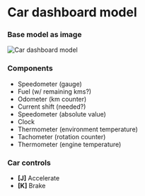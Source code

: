 # Car dashboard model

### Base model as image
![Car dashboard model](https://0.s3.envato.com/files/29882062/Sports%20Car%20Acceleration_590x300.jpg "Car dashboard model")

### Components
* Speedometer (gauge)
* Fuel (w/ remaining kms?)
* Odometer (km counter)
* Current shift (needed?)
* Speedometer (absolute value)
* Clock
* Thermometer (environment temperature)
* Tachometer (rotation counter)
* Thermometer (engine temperature)


### Car controls
* **[J]** Accelerate
* **[K]** Brake

